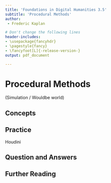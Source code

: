 ```yaml
---
title: 'Foundations in Digital Humanities 3.5'
subtitle: 'Procedural Methods'
author:
 - Frederic Kaplan

# Don't change the following lines
header-includes:
- \usepackage{fancyhdr}
- \pagestyle{fancy}
- \fancyfoot[L]{-release-version-}
output: pdf_document

---
```


# Procedural Methods

(Simulation / Wouldbe world)

## Concepts





## Practice

Houdini

## Question and Answers 



## Further Reading

